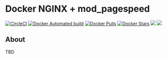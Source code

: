 # Docker NGINX + mod_pagespeed

[![CircleCI](https://circleci.com/gh/jamesbrink/docker-nginx.svg?style=svg)](https://circleci.com/gh/jamesbrink/docker-nginx)
[![Docker Automated build](https://img.shields.io/docker/automated/jamesbrink/nginx.svg)](https://hub.docker.com/r/jamesbrink/nginx/) [![Docker Pulls](https://img.shields.io/docker/pulls/jamesbrink/nginx.svg)](https://hub.docker.com/r/jamesbrink/nginx/) [![Docker Stars](https://img.shields.io/docker/stars/jamesbrink/nginx.svg)](https://hub.docker.com/r/jamesbrink/nginx/) [![](https://images.microbadger.com/badges/image/jamesbrink/nginx.svg)](https://microbadger.com/images/jamesbrink/nginx "Get your own image badge on microbadger.com") [![](https://images.microbadger.com/badges/version/jamesbrink/nginx.svg)](https://microbadger.com/images/jamesbrink/nginx "Get your own version badge on microbadger.com")  


## About

TBD